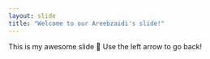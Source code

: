 ```yaml
---
layout: slide
title: "Welcome to our Areebzaidi's slide!"
---
```

This is my awesome slide 🎉
Use the left arrow to go back!
